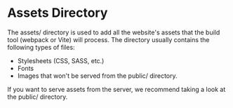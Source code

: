 # Assets Directory

The assets/ directory is used to add all the website's assets that the build tool (webpack or Vite)
will process. The directory usually contains the following types of files:

- Stylesheets (CSS, SASS, etc.)
- Fonts
- Images that won't be served from the public/ directory.

If you want to serve assets from the server, we recommend taking a look at the public/ directory.
